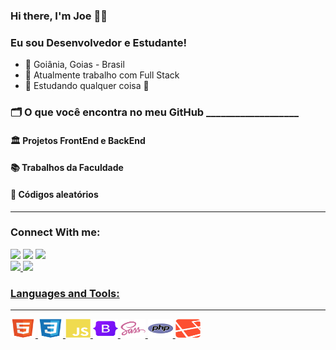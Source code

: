 <!-- About me -->
### Hi there, I'm Joe 👋🏾

### Eu sou Desenvolvedor e Estudante!
- 📍  Goiânia, Goias - Brasil
- 🔭 Atualmente trabalho com Full Stack
- 🌱 Estudando qualquer coisa 🤣

<h3>🗂 O que você encontra no meu GitHub ___________________</h3>
<div>
  <div><h4>🏛 Projetos FrontEnd e BackEnd</h4></div>
  <div><h4>📚 Trabalhos da Faculdade</h4></div>
  <div><h4>🎲 Códigos aleatórios</h4></div>
</div>
  
<hr>

### Connect With me:
 <div>
<a href="https://instagram.com/juengs" target="_blank"><img src="https://img.shields.io/badge/-Instagram-%23E4405F?style=for-the-badge&logo=instagram&logoColor=white" target="_blank"></a>
  <a href = "mailto:contatojuengsfinance@gmail.com"><img src="https://img.shields.io/badge/-Gmail-%23333?style=for-the-badge&logo=gmail&logoColor=white" target="_blank"></a>
  <a href="https://www.linkedin.com/in/" target="_blank"><img src="https://img.shields.io/badge/-LinkedIn-%230077B5?style=for-the-badge&logo=linkedin&logoColor=white" target="_blank"></a>
</div>
  
<div>
  <a href="https://github.com/JoePereiraa">
  <img height="180em" src="https://github-readme-stats.vercel.app/api?username=JoePereiraa&show_icons=true&theme=dark&include_all_commits=true&count_private=true"/>
<!--     <img align=right alt="joe-pic" height="150"src="https://user-images.githubusercontent.com/96992081/148294491-b10e6b1f-b51a-4353-9735-aa5f927ffcd9.jpg?widht=676&height=676"> -->
     <img height="180em" src="https://github-readme-stats.vercel.app/api/top-langs/?username=JoePereiraa&layout=compact&langs_count=7&theme=dark"/>
  
</div>

  
### Languages and Tools:
<hr>                                                                                                                                       
<div>
  <img alt="HTML" width="40px" height="30px" src="https://raw.githubusercontent.com/devicons/devicon/master/icons/html5/html5-original.svg">
  <img alt="CSS" width="40px" height="30px" src="https://raw.githubusercontent.com/devicons/devicon/master/icons/css3/css3-original.svg">
  <img alt="Javascript" width="40px" height="30px" src="https://raw.githubusercontent.com/devicons/devicon/master/icons/javascript/javascript-plain.svg">  
  <img alt="Bootstrap" width="40px" height="30px" src="https://raw.githubusercontent.com/devicons/devicon/master/icons/bootstrap/bootstrap-original.svg">
  <img alt="Sass" width="40px" height="30px" src="https://raw.githubusercontent.com/devicons/devicon/master/icons/sass/sass-original.svg">
  <img alt="PHP" width="40px" height="30px" src="https://raw.githubusercontent.com/devicons/devicon/master/icons/php/php-original.svg">
  <img alt="Laravel" width="40px" height="30px" src="https://raw.githubusercontent.com/devicons/devicon/master/icons/laravel/laravel-plain.svg">
</div>
    
##
   

